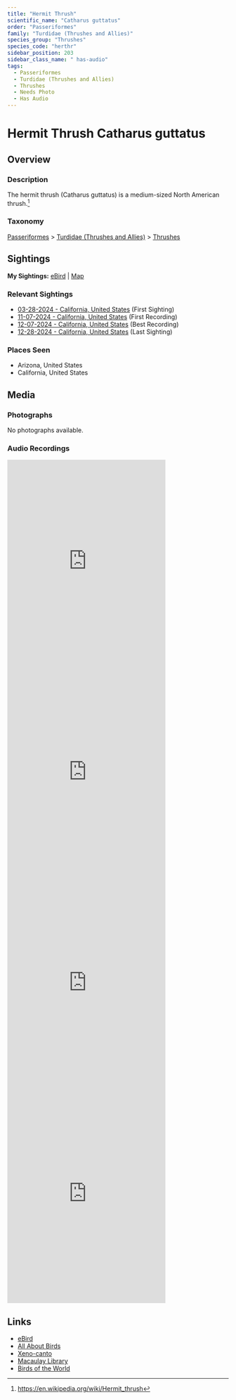 ```yaml
---
title: "Hermit Thrush"
scientific_name: "Catharus guttatus"
order: "Passeriformes"
family: "Turdidae (Thrushes and Allies)"
species_group: "Thrushes"
species_code: "herthr"
sidebar_position: 203
sidebar_class_name: " has-audio"
tags: 
  - Passeriformes
  - Turdidae (Thrushes and Allies)
  - Thrushes
  - Needs Photo
  - Has Audio
---
```


# Hermit Thrush <span className='sci_name'>Catharus guttatus</span>

## Overview

### Description
The hermit thrush (Catharus guttatus) is a medium-sized North American thrush.[^1]

[^1]: https://en.wikipedia.org/wiki/Hermit_thrush

### Taxonomy
[Passeriformes](/tags/passeriformes) > [Turdidae (Thrushes and Allies)](/tags/turdidae-thrushes-and-allies) > [Thrushes](/tags/thrushes)


## Sightings

**My Sightings:** [eBird](https://ebird.org/lifelist?r=world&time=life&spp=herthr) | [Map](/map?species_code=herthr)

### Relevant Sightings

* [03-28-2024 - California, United States](https://ebird.org/checklist/S166268948) (First Sighting)
* [11-07-2024 - California, United States](https://ebird.org/checklist/S203225147) (First Recording)
* [12-07-2024 - California, United States](https://ebird.org/checklist/S204701057) (Best Recording)
* [12-28-2024 - California, United States](https://ebird.org/checklist/S206912314) (Last Sighting)

### Places Seen

* Arizona, United States
* California, United States



## Media
### Photographs
No photographs available.

### Audio Recordings
<iframe src="https://macaulaylibrary.org/asset/626583611/embed" width="360" height="480" frameborder="0" allowfullscreen></iframe>
<iframe src="https://macaulaylibrary.org/asset/627219226/embed" width="360" height="480" frameborder="0" allowfullscreen></iframe>
<iframe src="https://macaulaylibrary.org/asset/627274825/embed" width="360" height="480" frameborder="0" allowfullscreen></iframe>
<iframe src="https://macaulaylibrary.org/asset/627628691/embed" width="360" height="480" frameborder="0" allowfullscreen></iframe>

## Links
* [eBird](https://ebird.org/species/herthr) 
* [All About Birds](https://www.allaboutbirds.org/guide/herthr) 
* [Xeno-canto](https://www.xeno-canto.org/species/catharus-guttatus) 
* [Macaulay Library](https://search.macaulaylibrary.org/catalog?taxonCode=herthr&sort=rating_rank_desc)
* [Birds of the World](https://birdsoftheworld.org/bow/species/herthr)
